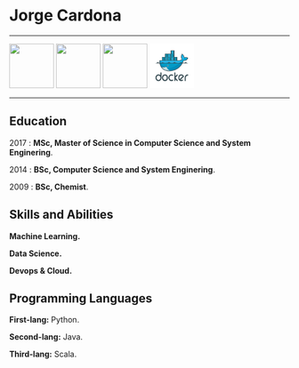 Jorge Cardona
============

-------------------  -------------------------------------------
[<img src="https://content.linkedin.com/content/dam/me/business/en-us/amp/brand-site/v2/bg/LI-Bug.svg.original.svg" width="80" height="80"  target="_blank">](https://www.linkedin.com/in/jorgecardona1)
[<img src="https://i1.wp.com/www.siempreviajero.com/wp-content/uploads/2017/03/logo-youtube-png.png" width="80" height="80"  target="_blank">](https://www.youtube.com/jorgeCardona1)
[<img src="https://d29fhpw069ctt2.cloudfront.net/icon/image/38712/preview.svg" width="80" height="80"  target="_blank">](https://www.hackerrank.com/jorgecardona)
[<img src="https://raw.githubusercontent.com/docker-library/docs/c350af05d3fac7b5c3f6327ac82fe4d990d8729c/docker/logo.png" width="80" height="80"  target="_blank">](https://hub.docker.com/u/jorgecardona)
-------------------     ----------------------------
Education
---------

2017
:   **MSc, Master of Science in Computer Science and System Enginering**.

2014
:   **BSc, Computer Science and System Enginering**.

2009
:   **BSc, Chemist**.

Skills and Abilities
--------------------
**Machine Learning.**

**Data Science.**

**Devops & Cloud.**

Programming Languages
--------------------
**First-lang:** Python.

**Second-lang:** Java.

**Third-lang:** Scala. 
